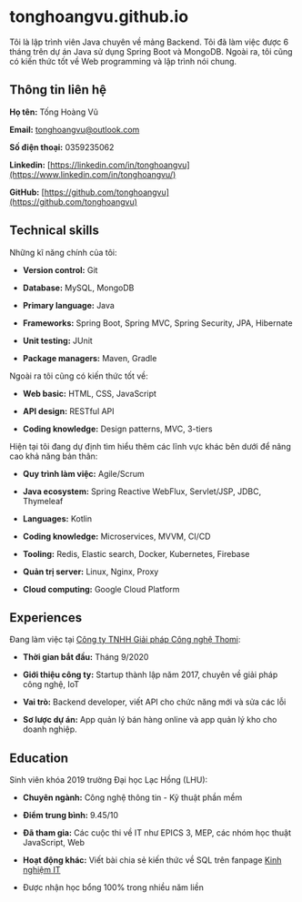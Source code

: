 # tonghoangvu.github.io

Tôi là lập trình viên Java chuyên về mảng Backend. Tôi đã làm việc được 6 tháng trên dự án Java sử dụng Spring Boot và MongoDB. Ngoài ra, tôi cũng có kiến thức tốt về Web programming và lập trình nói chung.

## Thông tin liên hệ

**Họ tên:** Tống Hoàng Vũ

**Email:** [tonghoangvu@outlook.com](mailto:tonghoangvu@outlook.com)

**Số điện thoại:** 0359235062

**Linkedin:** [https://linkedin.com/in/tonghoangvu](https://www.linkedin.com/in/tonghoangvu/)

**GitHub:** [https://github.com/tonghoangvu](https://github.com/tonghoangvu)

## Technical skills

Những kĩ năng chính của tôi:

* **Version control:** Git

* **Database:** MySQL, MongoDB

* **Primary language:** Java

* **Frameworks:** Spring Boot, Spring MVC, Spring Security, JPA, Hibernate

* **Unit testing:** JUnit

* **Package managers:** Maven, Gradle

Ngoài ra tôi cũng có kiến thức tốt về:

* **Web basic:** HTML, CSS, JavaScript

* **API design:** RESTful API

* **Coding knowledge:** Design patterns, MVC, 3-tiers

Hiện tại tôi đang dự định tìm hiểu thêm các lĩnh vực khác bên dưới để nâng cao khả năng bản thân:

* **Quy trình làm việc:** Agile/Scrum

* **Java ecosystem:** Spring Reactive WebFlux, Servlet/JSP, JDBC, Thymeleaf

* **Languages:** Kotlin

* **Coding knowledge:** Microservices, MVVM, CI/CD

* **Tooling:** Redis, Elastic search, Docker, Kubernetes, Firebase

* **Quản trị server:** Linux, Nginx, Proxy

* **Cloud computing:** Google Cloud Platform

## Experiences

Đang làm việc tại [Công ty TNHH Giải pháp Công nghệ Thomi](https://thomi.com.vn/):

* **Thời gian bắt đầu:** Tháng 9/2020

* **Giới thiệu công ty:** Startup thành lập năm 2017, chuyên về giải pháp công nghệ, IoT

* **Vai trò:** Backend developer, viết API cho chức năng mới và sửa các lỗi

* **Sơ lược dự án:** App quản lý bán hàng online và app quản lý kho cho doanh nghiệp.

## Education

Sinh viên khóa 2019 trường Đại học Lạc Hồng (LHU):

* **Chuyên ngành:** Công nghệ thông tin - Kỹ thuật phần mềm

* **Điểm trung bình:** 9.45/10

* **Đã tham gia:** Các cuộc thi về IT như EPICS 3, MEP, các nhóm học thuật JavaScript, Web

* **Hoạt động khác:** Viết bài chia sẻ kiến thức về SQL trên fanpage [Kinh nghiệm IT](https://www.facebook.com/groups/191536792235722)

* Được nhận học bổng 100% trong nhiều năm liền
